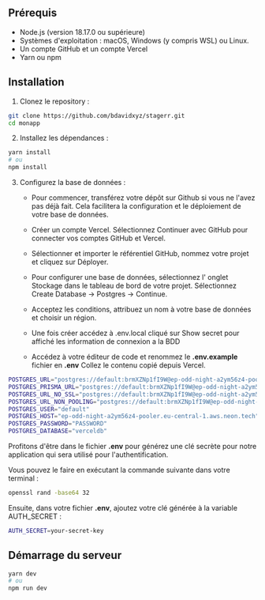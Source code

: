 ## Prérequis

* Node.js (version 18.17.0 ou supérieure)
* Systèmes d'exploitation : macOS, Windows (y compris WSL) ou Linux.
* Un compte GitHub et un compte Vercel
* Yarn ou npm

## Installation

1. Clonez le repository :

```bash
git clone https://github.com/bdavidxyz/stagerr.git
cd monapp
```
2. Installez les dépendances :

```bash
yarn install
# ou
npm install
```

3. Configurez la base de données :

    - Pour commencer, transférez votre dépôt sur Github si vous ne l'avez pas déjà fait. Cela facilitera la configuration et le déploiement de votre base de données.

    - Créer un compte Vercel. Sélectionnez Continuer avec GitHub pour connecter vos comptes GitHub et Vercel.

    - Sélectionner et importer le référentiel GitHub, nommez votre projet et cliquez sur Déployer.

    - Pour configurer une base de données, sélectionnez l' onglet Stockage dans le tableau de bord de votre projet. Sélectionnez Create Database → Postgres → Continue.

    - Acceptez les conditions, attribuez un nom à votre base de données et choisir un région.

    - Une fois créer accédez à .env.local cliqué sur Show secret pour affiché les information de connexion a la BDD

    - Accédez à votre éditeur de code et renommez le **.env.example** fichier en **.env** Collez le contenu copié depuis Vercel.

```bash
POSTGRES_URL="postgres://default:brmXZNp1fI9W@ep-odd-night-a2ym56z4-pooler.eu-central-1.aws.neon.tech:5432/verceldb?sslmode=require"
POSTGRES_PRISMA_URL="postgres://default:brmXZNp1fI9W@ep-odd-night-a2ym56z4-pooler.eu-central-1.aws.neon.tech:5432/verceldb?sslmode=require&pgbouncer=true&connect_timeout=15"
POSTGRES_URL_NO_SSL="postgres://default:brmXZNp1fI9W@ep-odd-night-a2ym56z4-pooler.eu-central-1.aws.neon.tech:5432/verceldb"
POSTGRES_URL_NON_POOLING="postgres://default:brmXZNp1fI9W@ep-odd-night-a2ym56z4.eu-central-1.aws.neon.tech:5432/verceldb?sslmode=require"
POSTGRES_USER="default"
POSTGRES_HOST="ep-odd-night-a2ym56z4-pooler.eu-central-1.aws.neon.tech"
POSTGRES_PASSWORD="PASSWORD"
POSTGRES_DATABASE="verceldb"
```

Profitons d'être dans le fichier **.env** pour générez une clé secrète pour notre application qui sera utilisé pour l'authentification.

Vous pouvez le faire en exécutant la commande suivante dans votre terminal :

```bash
openssl rand -base64 32
```

Ensuite, dans votre fichier **.env**, ajoutez votre clé générée à la variable AUTH_SECRET :

```bash
AUTH_SECRET=your-secret-key
```

## Démarrage du serveur

```bash
yarn dev
# ou
npm run dev
```
